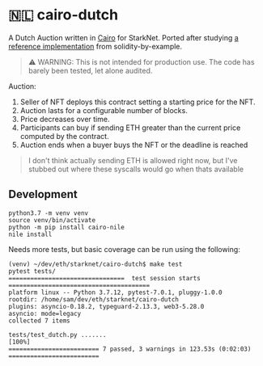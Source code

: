 # 🇳🇱 cairo-dutch

A Dutch Auction written in [Cairo](https://cairo-lang.org/docs/) for StarkNet. Ported after studying [a reference implementation](https://solidity-by-example.org/app/multi-sig-wallet/) from solidity-by-example.

> ⚠️ WARNING: This is not intended for production use. The code has barely been tested, let alone audited.

Auction:
1) Seller of NFT deploys this contract setting a starting price for the NFT.
2) Auction lasts for a configurable number of blocks.
3) Price decreases over time.
4) Participants can buy if sending ETH greater than the current price computed by the contract.
5) Auction ends when a buyer buys the NFT or the deadline is reached

> I don't think actually sending ETH is allowed right now, but I've stubbed out where these syscalls would go when thats available


## Development

```
python3.7 -m venv venv
source venv/bin/activate
python -m pip install cairo-nile
nile install
```

Needs more tests, but basic coverage can be run using the following:

```
(venv) ~/dev/eth/starknet/cairo-dutch$ make test
pytest tests/
================================  test session starts =======================================
platform linux -- Python 3.7.12, pytest-7.0.1, pluggy-1.0.0
rootdir: /home/sam/dev/eth/starknet/cairo-dutch
plugins: asyncio-0.18.2, typeguard-2.13.3, web3-5.28.0
asyncio: mode=legacy
collected 7 items

tests/test_dutch.py .......                                                           [100%]
========================= 7 passed, 3 warnings in 123.53s (0:02:03) ========================= 
```